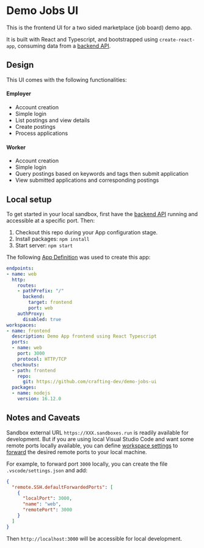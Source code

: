 # Demo Jobs UI

This is the frontend UI for a two sided marketplace (job board) demo app.

It is built with React and Typescript, and bootstrapped using `create-react-app`, consuming data from a [backend API](https://github.com/crafting-dev/demo-jobs-backend).

## Design

This UI comes with the following functionalities:

#### Employer

- Account creation
- Simple login
- List postings and view details
- Create postings
- Process applications

#### Worker

- Account creation
- Simple login
- Query postings based on keywords and tags then submit application
- View submitted applications and corresponding postings

## Local setup

To get started in your local sandbox, first have the [backend API](https://github.com/crafting-dev/demo-jobs-backend) running and accessible at a specific port. Then:

1. Checkout this repo during your App configuration stage.
2. Install packages: `npm install`
3. Start server: `npm start`

The following [App Definition](https://docs.sandboxes.cloud/docs/app-definition) was used to create this app:

```yaml
endpoints:
- name: web
  http:
    routes:
    - pathPrefix: "/"
      backend:
        target: frontend
        port: web
    authProxy:
      disabled: true
workspaces:
- name: frontend
  description: Demo App frontend using React Typescript
  ports:
  - name: web
    port: 3000
    protocol: HTTP/TCP
  checkouts:
  - path: frontend
    repo:
      git: https://github.com/crafting-dev/demo-jobs-ui
  packages:
  - name: nodejs
    version: 16.12.0
```

## Notes and Caveats

Sandbox external URL `https://XXX.sandboxes.run` is readily available for development. But if you are using local Visual Studio Code and want some remote ports locally available, you can define [workspace settings](https://code.visualstudio.com/docs/getstarted/settings) to [forward](https://code.visualstudio.com/docs/remote/ssh#_forwarding-a-port-creating-ssh-tunnel) the desired remote ports to your local machine.

For example, to forward port `3000` locally, you can create the file `.vscode/settings.json` and add:

```json
{
  "remote.SSH.defaultForwardedPorts": [
    {
      "localPort": 3000,
      "name": "web",
      "remotePort": 3000
    }
  ]
}
```

Then `http://localhost:3000` will be accessible for local development.
